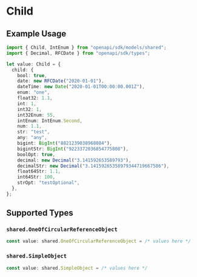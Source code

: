 # Child

## Example Usage

```typescript
import { Child, IntEnum } from "openapi/sdk/models/shared";
import { Decimal, RFCDate } from "openapi/sdk/types";

let value: Child = {
  child: {
    bool: true,
    date: new RFCDate("2020-01-01"),
    dateTime: new Date("2020-01-01T00:00:00.001Z"),
    enum: "one",
    float32: 1.1,
    int: 1,
    int32: 1,
    int32Enum: 55,
    intEnum: IntEnum.Second,
    num: 1.1,
    str: "test",
    any: "any",
    bigint: BigInt("8821239038968084"),
    bigintStr: BigInt("9223372036854775808"),
    boolOpt: true,
    decimal: new Decimal("3.141592653589793"),
    decimalStr: new Decimal("3.14159265358979344719667586"),
    float64Str: 1.1,
    int64Str: 100,
    strOpt: "testOptional",
  },
};
```

## Supported Types

### `shared.OneOfCircularReferenceObject`

```typescript
const value: shared.OneOfCircularReferenceObject = /* values here */
```

### `shared.SimpleObject`

```typescript
const value: shared.SimpleObject = /* values here */
```

